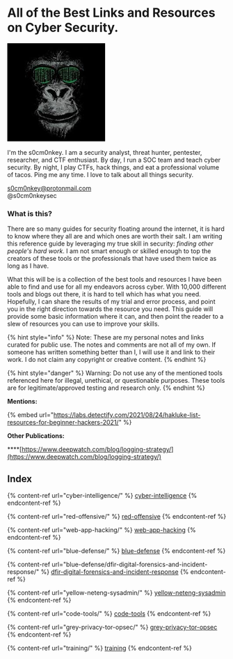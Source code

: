 # All of the Best Links and Resources on Cyber Security.

![](.gitbook/assets/proxy-image.jpeg)

I'm the s0cm0nkey. I am a security analyst, threat hunter, pentester, researcher, and CTF enthusiast. By day, I run a SOC team and teach cyber security. By night, I play CTFs, hack things, and eat a professional volume of tacos. Ping me any time. I love to talk about all things security.&#x20;

s0cm0nkey@protonmail.com\
@s0cm0nkeysec

### What is this?

There are so many guides for security floating around the internet, it is hard to know where they all are and which ones are worth their salt. I am writing this reference guide by leveraging my true skill in security: _finding other people's hard work_. I am not smart enough or skilled enough to top the creators of these tools or the professionals that have used them twice as long as I have.&#x20;

What this will be is a collection of the best tools and resources I have been able to find and use for all my endeavors across cyber. With 10,000 different tools and blogs out there, it is hard to tell which has what you need. Hopefully, I can share the results of my trial and error process, and point you in the right direction towards the resource you need. This guide will provide some basic information where it can, and then point the reader to a slew of resources you can use to improve your skills.

{% hint style="info" %}
Note: These are my personal notes and links curated for public use. The notes and comments are not all of my own. If someone has written something better than I, I will use it and link to their work. I do not claim any copyright or creative content.
{% endhint %}

{% hint style="danger" %}
Warning: Do not use any of the mentioned tools referenced here for illegal, unethical, or questionable purposes. These tools are for legitimate/approved testing and research only.
{% endhint %}

**Mentions:**

{% embed url="https://labs.detectify.com/2021/08/24/hakluke-list-resources-for-beginner-hackers-2021/" %}

**Other Publications:**

\*\*\*\*[https://www.deepwatch.com/blog/logging-strategy/](https://www.deepwatch.com/blog/logging-strategy/)

## Index

{% content-ref url="cyber-intelligence/" %}
[cyber-intelligence](cyber-intelligence/)
{% endcontent-ref %}

{% content-ref url="red-offensive/" %}
[red-offensive](red-offensive/)
{% endcontent-ref %}

{% content-ref url="web-app-hacking/" %}
[web-app-hacking](web-app-hacking/)
{% endcontent-ref %}

{% content-ref url="blue-defense/" %}
[blue-defense](blue-defense/)
{% endcontent-ref %}

{% content-ref url="blue-defense/dfir-digital-forensics-and-incident-response/" %}
[dfir-digital-forensics-and-incident-response](blue-defense/dfir-digital-forensics-and-incident-response/)
{% endcontent-ref %}

{% content-ref url="yellow-neteng-sysadmin/" %}
[yellow-neteng-sysadmin](yellow-neteng-sysadmin/)
{% endcontent-ref %}

{% content-ref url="code-tools/" %}
[code-tools](code-tools/)
{% endcontent-ref %}

{% content-ref url="grey-privacy-tor-opsec/" %}
[grey-privacy-tor-opsec](grey-privacy-tor-opsec/)
{% endcontent-ref %}

{% content-ref url="training/" %}
[training](training/)
{% endcontent-ref %}
